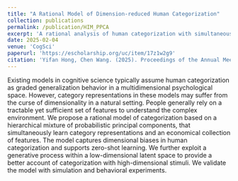 ```yaml
---
title: "A Rational Model of Dimension-reduced Human Categorization"
collection: publications
permalink: /publication/HIM_PPCA
excerpt: 'A rational analysis of human categorization with simultaneous learning of low-dimensional local features via PPCA.'
date: 2025-02-04
venue: 'CogSci'
paperurl: 'https://escholarship.org/uc/item/17z1w2g9'
citation: 'Yifan Hong, Chen Wang. (2025). Proceedings of the Annual Meeting of the Cognitive Science Society, 47.'
---
```


Existing models in cognitive science typically assume human categorization as graded generalization behavior in a multidimensional psychological space. However, category representations in these models may suffer from the curse of dimensionality in a natural setting. People generally rely on a tractable yet sufficient set of features to understand the complex environment. We propose a rational model of categorization based on a hierarchical mixture of probabilistic principal components, that simultaneously learn category representations and an economical collection of features. The model captures dimensional biases in human categorization and supports zero-shot learning. We further exploit a generative process within a low-dimensional latent space to provide a better account of categorization with high-dimensional stimuli. We validate the model with simulation and behavioral experiments.
